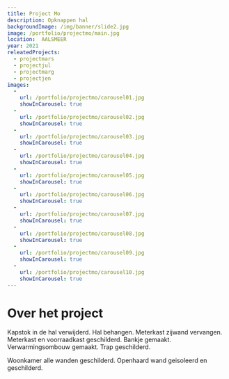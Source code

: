 ```yaml
---
title: Project Mo
description: Opknappen hal
backgroundImage: /img/banner/slide2.jpg
image: /portfolio/projectmo/main.jpg
location:  AALSMEER
year: 2021
releatedProjects:
  - projectmars
  - projectjul
  - projectmarg
  - projectjen
images:
  -
    url: /portfolio/projectmo/carousel01.jpg
    showInCarousel: true
  -
    url: /portfolio/projectmo/carousel02.jpg
    showInCarousel: true
  -
    url: /portfolio/projectmo/carousel03.jpg
    showInCarousel: true
  -
    url: /portfolio/projectmo/carousel04.jpg
    showInCarousel: true
  -
    url: /portfolio/projectmo/carousel05.jpg
    showInCarousel: true
  -
    url: /portfolio/projectmo/carousel06.jpg
    showInCarousel: true
  -
    url: /portfolio/projectmo/carousel07.jpg
    showInCarousel: true
  -
    url: /portfolio/projectmo/carousel08.jpg
    showInCarousel: true
  -
    url: /portfolio/projectmo/carousel09.jpg
    showInCarousel: true  
  -
    url: /portfolio/projectmo/carousel10.jpg
    showInCarousel: true
---
```


# Over het project

Kapstok in de hal verwijderd. Hal behangen. Meterkast zijwand vervangen. Meterkast en voorraadkast geschilderd. Bankje gemaakt. Verwarmingsombouw gemaakt. Trap geschilderd.

Woonkamer alle wanden geschilderd. Openhaard wand geisoleerd en geschilderd.

